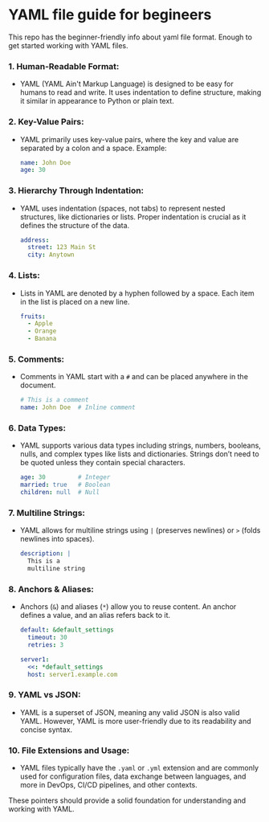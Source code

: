 # YAML file guide for  begineers
This repo has the beginner-friendly info about yaml file format. Enough to get started working with YAML files.

### 1. **Human-Readable Format:**
   - YAML (YAML Ain't Markup Language) is designed to be easy for humans to read and write. It uses indentation to define structure, making it similar in appearance to Python or plain text.

### 2. **Key-Value Pairs:**
   - YAML primarily uses key-value pairs, where the key and value are separated by a colon and a space. Example:
     ```yaml
     name: John Doe
     age: 30
     ```

### 3. **Hierarchy Through Indentation:**
   - YAML uses indentation (spaces, not tabs) to represent nested structures, like dictionaries or lists. Proper indentation is crucial as it defines the structure of the data.
     ```yaml
     address:
       street: 123 Main St
       city: Anytown
     ```

### 4. **Lists:**
   - Lists in YAML are denoted by a hyphen followed by a space. Each item in the list is placed on a new line.
     ```yaml
     fruits:
       - Apple
       - Orange
       - Banana
     ```

### 5. **Comments:**
   - Comments in YAML start with a `#` and can be placed anywhere in the document.
     ```yaml
     # This is a comment
     name: John Doe  # Inline comment
     ```

### 6. **Data Types:**
   - YAML supports various data types including strings, numbers, booleans, nulls, and complex types like lists and dictionaries. Strings don’t need to be quoted unless they contain special characters.
     ```yaml
     age: 30         # Integer
     married: true   # Boolean
     children: null  # Null
     ```

### 7. **Multiline Strings:**
   - YAML allows for multiline strings using `|` (preserves newlines) or `>` (folds newlines into spaces).
     ```yaml
     description: |
       This is a
       multiline string
     ```

### 8. **Anchors & Aliases:**
   - Anchors (`&`) and aliases (`*`) allow you to reuse content. An anchor defines a value, and an alias refers back to it.
     ```yaml
     default: &default_settings
       timeout: 30
       retries: 3

     server1:
       <<: *default_settings
       host: server1.example.com
     ```

### 9. **YAML vs JSON:**
   - YAML is a superset of JSON, meaning any valid JSON is also valid YAML. However, YAML is more user-friendly due to its readability and concise syntax.

### 10. **File Extensions and Usage:**
   - YAML files typically have the `.yaml` or `.yml` extension and are commonly used for configuration files, data exchange between languages, and more in DevOps, CI/CD pipelines, and other contexts.

These pointers should provide a solid foundation for understanding and working with YAML.
